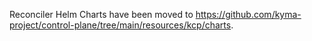 Reconciler Helm Charts have been moved to https://github.com/kyma-project/control-plane/tree/main/resources/kcp/charts.